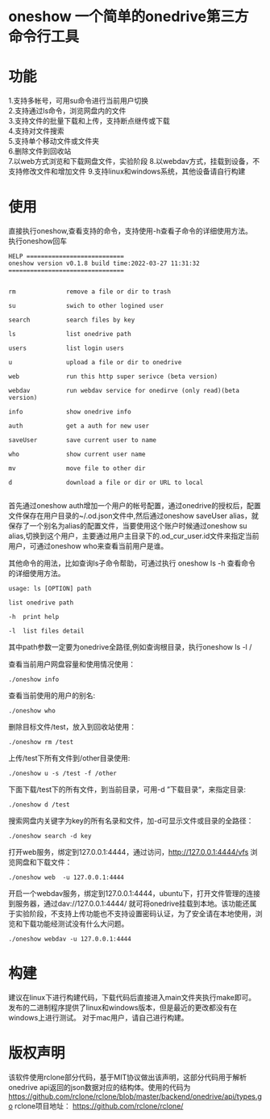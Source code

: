 # oneshow 一个简单的onedrive第三方命令行工具

# 功能

1.支持多帐号，可用su命令进行当前用户切换  
2.支持通过ls命令，浏览网盘内的文件  
3.支持文件的批量下载和上传，支持断点继传或下载  
4.支持对文件搜索  
5.支持单个移动文件或文件夹  
6.删除文件到回收站  
7.以web方式浏览和下载网盘文件，实验阶段
8.以webdav方式，挂载到设备，不支持修改文件和增加文件
9.支持linux和windows系统，其他设备请自行构建  

# 使用
直接执行oneshow,查看支持的命令，支持使用-h查看子命令的详细使用方法。  
执行oneshow回车
```
HELP ===========================
oneshow version v0.1.8 build time:2022-03-27 11:31:32 
================================


rm              remove a file or dir to trash

su              swich to other logined user

search          search files by key

ls              list onedrive path

users           list login users

u               upload a file or dir to onedrive

web             run this http super serivce (beta version)

webdav          run webdav service for onedirve (only read)(beta version)

info            show onedrive info

auth            get a auth for new user

saveUser        save current user to name

who             show current user name

mv              move file to other dir

d               download a file or dir or URL to local


```

首先通过oneshow auth增加一个用户的帐号配置，通过onedrive的授权后，配置文件保存在用户目录的~/.od.json文件中,然后通过oneshow saveUser alias，就保存了一个别名为alias的配置文件，当要使用这个账户时候通过oneshow su alias,切换到这个用户，主要通过用户主目录下的.od_cur_user.id文件来指定当前用户，可通过oneshow who来查看当前用户是谁。

其他命令的用法，比如查询ls子命令帮助，可通过执行 oneshow ls -h 查看命令的详细使用方法。

```
usage: ls [OPTION] path

list onedrive path

-h  print help

-l  list files detail
```
其中path参数一定要为onedrive全路径,例如查询根目录，执行oneshow ls -l /  

查看当前用户网盘容量和使用情况使用：

```
./oneshow info

```

查看当前使用的用户的别名:
```
./oneshow who

```

删除目标文件/test，放入到回收站使用：
```
./oneshow rm /test
```
上传/test下所有文件到/other目录使用:
```
./oneshow u -s /test -f /other

```
下面下载/test下的所有文件，到当前目录，可用-d ”下载目录“，来指定目录:
```
./oneshow d /test

```

搜索网盘内关键字为key的所有名录和文件，加-d可显示文件或目录的全路径：
```
./oneshow search -d key

```
打开web服务，绑定到127.0.0.1:4444，通过访问，http://127.0.0.1:4444/vfs 浏览网盘和下载文件：
```
./oneshow web  -u 127.0.0.1:4444

```
开启一个webdav服务，绑定到127.0.0.1:4444，ubuntu下，打开文件管理的连接到服务器，通过dav://127.0.0.1:4444/ 就可将onedrive挂载到本地。该功能还属于实验阶段，不支持上传功能也不支持设置密码认证，为了安全请在本地使用，浏览和下载功能经测试没有什么大问题。

```
./oneshow webdav -u 127.0.0.1:4444

```

# 构建

建议在linux下进行构建代码，下载代码后直接进入main文件夹执行make即可。
发布的二进制程序提供了linux和windows版本，但是最近的更改都没有在windows上进行测试。
对于mac用户，请自己进行构建。

# 版权声明

该软件使用rclone部分代码，基于MIT协议做出该声明，这部分代码用于解析onedrive api返回的json数据对应的结构体。使用的代码为
https://github.com/rclone/rclone/blob/master/backend/onedrive/api/types.go
rclone项目地址：
https://github.com/rclone/rclone/


